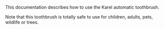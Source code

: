 This documentation describes how to use the Karel automatic toothbrush.

Note that this toothbrush is totally safe to use for children, adults, pets, wildlife or trees.
